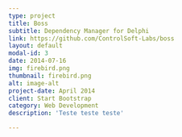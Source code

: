 ```yaml
---
type: project
title: Boss
subtitle: Dependency Manager for Delphi
link: https://github.com/ControlSoft-Labs/boss
layout: default
modal-id: 3
date: 2014-07-16
img: firebird.png
thumbnail: firebird.png
alt: image-alt
project-date: April 2014
client: Start Bootstrap
category: Web Development
description: 'Teste teste teste'

---
```

